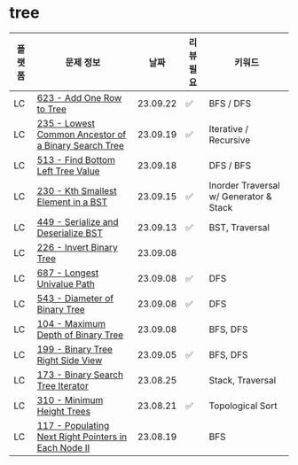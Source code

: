 # tree
| 플랫폼 | 문제 정보                                                                                                                                 | 날짜       | 리뷰 필요 | 키워드                                    |
|------|---------------------------------------------------------------------------------------------------------------------------------------|----------|-------|----------------------------------------|
| LC | [623 - Add One Row to Tree](https://leetcode.com/problems/add-one-row-to-tree/)                                                       | 23.09.22 | ✅ | BFS / DFS |
| LC | [235 - Lowest Common Ancestor of a Binary Search Tree](https://leetcode.com/problems/lowest-common-ancestor-of-a-binary-search-tree/) | 23.09.19 | ✅ | Iterative / Recursive |
| LC | [513 - Find Bottom Left Tree Value](https://leetcode.com/problems/find-bottom-left-tree-value/)                                       | 23.09.18 | | DFS / BFS |
| LC | [230 - Kth Smallest Element in a BST](https://leetcode.com/problems/kth-smallest-element-in-a-bst/)                                   | 23.09.15 | ✅ | Inorder Traversal w/ Generator & Stack |
| LC | [449 - Serialize and Deserialize BST](https://leetcode.com/problems/serialize-and-deserialize-bst/)                                   | 23.09.13 | ✅ | BST, Traversal                         |
| LC | [226 - Invert Binary Tree](https://leetcode.com/problems/invert-binary-tree/)                                                         | 23.09.08 | |                                        |
| LC | [687 - Longest Univalue Path](https://leetcode.com/problems/longest-univalue-path/)                                                   | 23.09.08 | ✅ | DFS                                    |
| LC | [543 - Diameter of Binary Tree](https://leetcode.com/problems/diameter-of-binary-tree/)                                               | 23.09.08 | ✅ | DFS                                    |
| LC | [104 - Maximum Depth of Binary Tree](https://leetcode.com/problems/maximum-depth-of-binary-tree/)                                     | 23.09.08 | | BFS, DFS                               |
| LC | [199 - Binary Tree Right Side View](https://leetcode.com/problems/binary-tree-right-side-view/)                                       | 23.09.05 | ✅ | BFS, DFS                               |
| LC | [173 - Binary Search Tree Iterator](https://leetcode.com/problems/binary-search-tree-iterator/)                                       | 23.08.25 | | Stack, Traversal                       |
| LC | [310 - Minimum Height Trees](https://leetcode.com/problems/minimum-height-trees/)                                                     | 23.08.21 | ✅ | Topological Sort                       |
| LC | [117 - Populating Next Right Pointers in Each Node II](https://leetcode.com/problems/populating-next-right-pointers-in-each-node-ii/) | 23.08.19 | | BFS                                    |
